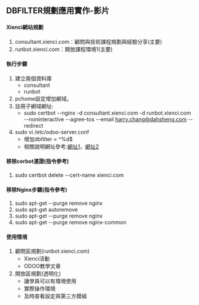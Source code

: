 ## DBFILTER規劃應用實作-影片
#### Xienci網站規劃
1. consultant.xienci.com：顧問與技術課程規劃與經驗分享(主要)
2. runbot.xienci.com：開放課程環境1(主要)

#### 執行步驟
1. 建立兩個資料庫
   + consultant
   + runbot
2. pchome設定增加網域。
3. 註冊子網域網址:
   + sudo certbot --nginx -d consultant.xienci.com -d runbot.xienci.com --noninteractive --agree-tos --email harry.chang@dahsheng.com --redirect
3. sudo vi /etc/odoo-server.conf
   + 增加dbfilter = ^%d$
   + 相關說明網址參考:[網址1](https://richsoda.com/blog/odoo-1/post/hostname-14)，[網址2](https://trobz.com/blog/odoo-4/post/all-you-need-to-know-about-db-filtering-in-odoo-16)

#### 移除cerbot憑證(指令參考)
1. sudo certbot delete --cert-name xienci.com

#### 移除Nginx步驟(指令參考)
1. sudo apt-get --purge remove nginx
2. sudo apt-get autoremove
3. sudo apt-get --purge remove nginx
4. sudo apt-get --purge remove nginx-common

#### 使用情境
1. 顧問區規劃(runbot.xienci.com)
   + Xienci活動
   + ODOO教學文章
2. 開放區規劃(透明化)
   + 讓學員可以有環境使用
   + 實際操作環境
   + 及時查看設定與第三方模組

